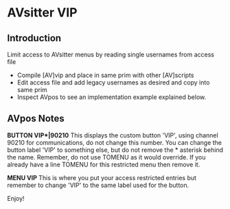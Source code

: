 # AVsitter VIP

## Introduction

Limit access to AVsitter menus by reading single usernames from access file

- Compile [AV]vip and place in same prim with other [AV]scripts
- Edit access file and add legacy usernames as desired and copy into same prim
- Inspect AVpos to see an implementation example explained below.

## AVpos Notes

**BUTTON VIP\*|90210**
This displays the custom button 'VIP', using channel 90210 for communications, do not change this number. You can change the button label 'VIP' to something else, but do not remove the * asterisk behind the name. Remember, do not use TOMENU as it would override. If you already have a line TOMENU for this restricted menu then remove it.

**MENU VIP** 
This is where you put your access restricted entries but remember to change 'VIP' to the same label used for the button.

Enjoy!
